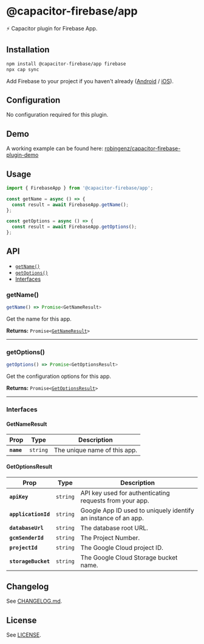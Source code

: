 # @capacitor-firebase/app

⚡️ Capacitor plugin for Firebase App.

## Installation

```bash
npm install @capacitor-firebase/app firebase
npx cap sync
```

Add Firebase to your project if you haven't already ([Android](https://firebase.google.com/docs/android/setup) / [iOS](https://firebase.google.com/docs/ios/setup)).

## Configuration

No configuration required for this plugin.

## Demo

A working example can be found here: [robingenz/capacitor-firebase-plugin-demo](https://github.com/robingenz/capacitor-firebase-plugin-demo)

## Usage

```typescript
import { FirebaseApp } from '@capacitor-firebase/app';

const getName = async () => {
  const result = await FirebaseApp.getName();
};

const getOptions = async () => {
  const result = await FirebaseApp.getOptions();
};
```

## API

<docgen-index>

- [`getName()`](#getname)
- [`getOptions()`](#getoptions)
- [Interfaces](#interfaces)

</docgen-index>

<docgen-api>
<!--Update the source file JSDoc comments and rerun docgen to update the docs below-->

### getName()

```typescript
getName() => Promise<GetNameResult>
```

Get the name for this app.

**Returns:** <code>Promise&lt;<a href="#getnameresult">GetNameResult</a>&gt;</code>

---

### getOptions()

```typescript
getOptions() => Promise<GetOptionsResult>
```

Get the configuration options for this app.

**Returns:** <code>Promise&lt;<a href="#getoptionsresult">GetOptionsResult</a>&gt;</code>

---

### Interfaces

#### GetNameResult

| Prop       | Type                | Description                  |
| ---------- | ------------------- | ---------------------------- |
| **`name`** | <code>string</code> | The unique name of this app. |

#### GetOptionsResult

| Prop                | Type                | Description                                                    |
| ------------------- | ------------------- | -------------------------------------------------------------- |
| **`apiKey`**        | <code>string</code> | API key used for authenticating requests from your app.        |
| **`applicationId`** | <code>string</code> | Google App ID used to uniquely identify an instance of an app. |
| **`databaseUrl`**   | <code>string</code> | The database root URL.                                         |
| **`gcmSenderId`**   | <code>string</code> | The Project Number.                                            |
| **`projectId`**     | <code>string</code> | The Google Cloud project ID.                                   |
| **`storageBucket`** | <code>string</code> | The Google Cloud Storage bucket name.                          |

</docgen-api>

## Changelog

See [CHANGELOG.md](./CHANGELOG.md).

## License

See [LICENSE](./LICENSE).

